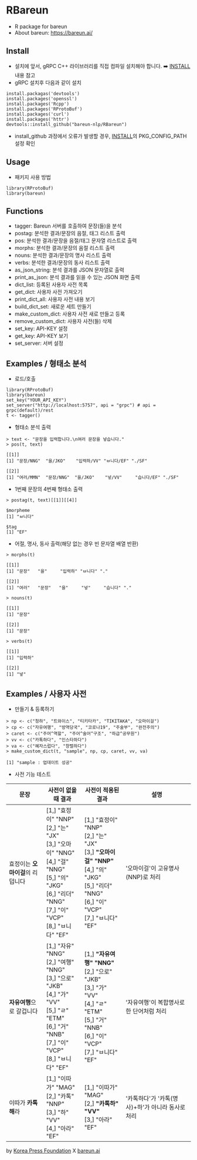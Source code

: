 # RBareun

* R package for bareun
* About bareun: https://bareun.ai/

## Install

- 설치에 앞서, gRPC C++ 라이브러리를 직접 컴파일 설치해야 합니다.
➡️ [INSTALL](https://github.com/bareun-nlp/RBareun/blob/main/INSTALL.md) 내용 참고 
- gRPC 설치후 다음과 같이 설치
```
install.packagas('devtools')
install.packages('openssl')
install.packages('Rcpp')
install.packages('RProtoBuf')
install.packages('curl')
install.packages('httr')
devtools::install_github("bareun-nlp/RBareun")
```
- install_github 과정에서 오류가 발생할 경우, [INSTALL](https://github.com/bareun-nlp/RBareun/blob/main/INSTALL.md)의 PKG_CONFIG_PATH 설정 확인

## Usage

- 패키지 사용 방법
```
library(RProtoBuf)
library(bareun)
```

## Functions

- tagger: Bareun 서버를 호출하여 문장(들)을 분석
- postag: 분석한 결과/문장의 음절, 태그 리스트 출력
- pos: 분석한 결과/문장을 음절/태그 문자열 리스트로 출력
- morphs: 분석한 결과/문장의 음절 리스트 출력
- nouns: 분석한 결과/문장의 명사 리스트 출력
- verbs: 분석한 결과/문장의 동사 리스트 출력
- as_json_string: 분석 결과를 JSON 문자열로 출력
- print_as_json: 분석 결과를 읽을 수 있는 JSON 화면 출력
- dict_list: 등록된 사용자 사전 목록
- get_dict: 사용자 사전 가져오기
- print_dict_all: 사용자 사전 내용 보기
- build_dict_set: 새로운 세트 만들기
- make_custom_dict: 사용자 사전 새로 만들고 등록
- remove_custom_dict: 사용자 사전(들) 삭제
- set_key: API-KEY 설정
- get_key: API-KEY 보기
- set_server: 서버 설정

## Examples / 형태소 분석

- 로드/호출
```
library(RProtoBuf)  
library(bareun)  
set_key("YOUR_API_KEY")
set_server("http://localhost:5757", api = "grpc") # api = grpc(default)/rest
t <- tagger()  
```
- 형태소 분석 출력
```
> text <- "문장을 입력합니다.\n여러 문장을 넣습니다."  
> pos(t, text)

[[1]]
[1] "문장/NNG"  "을/JKO"    "입력하/VV" "ㅂ니다/EF" "./SF"
  
[[2]]
[1] "여러/MMN"  "문장/NNG"  "을/JKO"    "넣/VV"     "습니다/EF" "./SF"
```
- 1번째 문장의 4번째 형태소 출력
```
> postag(t, text)[[1]][[4]]

$morpheme
[1] "ㅂ니다"

$tag
[1] "EF"
```
- 어절, 명사, 동사 출력(해당 없는 경우 빈 문자열 배열 반환)
```
> morphs(t)

[[1]]
[1] "문장"   "을"     "입력하" "ㅂ니다" "."

[[2]]
[1] "여러"   "문장"   "을"     "넣"     "습니다" "."

> nouns(t)

[[1]]
[1] "문장"

[[2]]
[1] "문장"

> verbs(t)

[[1]]
[1] "입력하"

[[2]]
[1] "넣"
```

## Examples / 사용자 사전

- 만들기 & 등록하기
```
> np <- c("청하", "트와이스", "티키타카", "TIKITAKA", "오마이걸")  
> cp <- c("자유여행", "방역당국", "코로나19", "주술부", "완전주의")  
> caret <- c("주어^역할", "주어^술어^구조", "하급^공무원")  
> vv <- c("카톡하다", "인스타하다")  
> va <- c("혜자스럽다", "창렬하다")  
> make_custom_dict(t, "sample", np, cp, caret, vv, va)

[1] "sample : 업데이트 성공"
```
- 사전 기능 테스트

| 문장 | 사전이 없을때 결과 | 사전이 적용된 결과 | 설명 |
| ------ | ------ | ------ | ------ |
| 효정이는 **오마이걸**의 리덥니다 | [1,] "효정이" "NNP" <br>[2,] "는"     "JX"<br>[3,] "오마이" "NNG"<br>[4,] "걸"     "NNG"<br>[5,] "의"     "JKG"<br>[6,] "리더"   "NNG"<br>[7,] "이"     "VCP"<br>[8,] "ㅂ니다" "EF" | [1,] "효정이"   "NNP"<br>[2,] "는"       "JX"<br>[3,] <b>"오마이걸" "NNP"</b><br>[4,] "의"       "JKG"<br>[5,] "리더"     "NNG"<br>[6,] "이"       "VCP"<br>[7,] "ㅂ니다"   "EF" | '오마이걸'이 고유명사(NNP)로 처리 |
| **자유여행**으로 갈겁니다 | [1,] "자유"   "NNG"<br>[2,] "여행"   "NNG"<br>[3,] "으로"   "JKB"<br>[4,] "가"     "VV"<br>[5,] "ㄹ"     "ETM"<br>[6,] "거"     "NNB"<br>[7,] "이"     "VCP"<br>[8,] "ㅂ니다" "EF" | [1,] <b>"자유여행" "NNG"</b><br>[2,] "으로"     "JKB"<br>[3,] "가"       "VV"<br>[4,] "ㄹ"       "ETM"<br>[5,] "거"       "NNB"<br>[6,] "이"       "VCP"<br>[7,] "ㅂ니다"   "EF"| '자유여행'이 복합명사로 한 단어처럼 처리 |
| 이따가 **카톡해**라 | [1,] "이따가" "MAG"<br>[2,] "카톡"   "NNP"<br>[3,] "하"     "VV"<br>[4,] "아라"   "EF"<br> | [1,] "이따가" "MAG"<br>[2,] <b>"카톡하" "VV"</b><br>[3,] "아라"   "EF"<br> | '카톡하다'가 '카톡(명사)+하'가 아니라 동사로 처리 |



by [Korea Press Foundation](https://bigkinds.or.kr) X [bareun.ai](https://bareun.ai)
